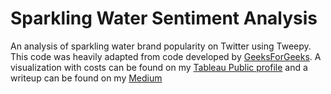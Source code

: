 # Sparkling Water Sentiment Analysis
 An analysis of sparkling water brand popularity on Twitter using Tweepy. This code was heavily adapted from code developed by [GeeksForGeeks](https://www.geeksforgeeks.org/twitter-sentiment-analysis-using-python/). A visualization with costs can be found on my [Tableau Public profile](https://public.tableau.com/profile/william.nicholas#!/vizhome/SparklingWaterSentimentAnalysis/Sentimentvs_CostDashboard) and a writeup can be found on my [Medium](https://www.medium.com/@wiljnich)
